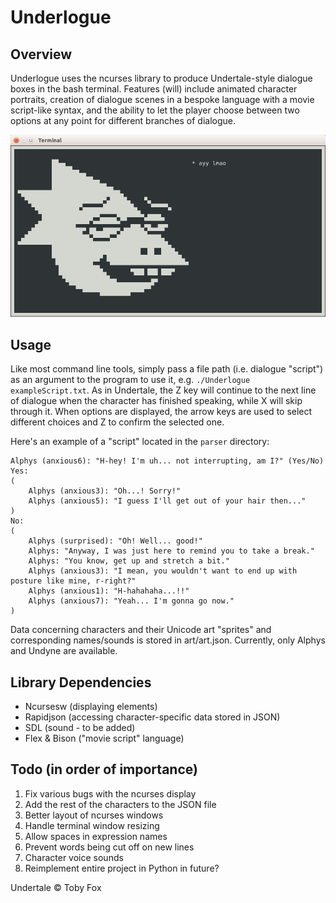 # Underlogue

Overview
------
Underlogue uses the ncurses library to produce Undertale-style dialogue boxes in the bash terminal. Features (will) include animated character portraits, creation of dialogue scenes in a bespoke language with a movie script-like syntax, and the ability to let the player choose between two options at any point for different branches of dialogue.

![preview](preview.png)

Usage
------

Like most command line tools, simply pass a file path (i.e. dialogue "script") as an argument to the program to use it, e.g. `./Underlogue exampleScript.txt`. As in Undertale, the Z key will continue to the next line of dialogue when the character has finished speaking, while X will skip through it. When options are displayed, the arrow keys are used to select different choices and Z to confirm the selected one.

Here's an example of a "script" located in the `parser` directory:
~~~~
Alphys (anxious6): "H-hey! I'm uh... not interrupting, am I?" (Yes/No)
Yes:
(
    Alphys (anxious3): "Oh...! Sorry!"
    Alphys (anxious5): "I guess I'll get out of your hair then..."
)
No:
(
    Alphys (surprised): "Oh! Well... good!"
    Alphys: "Anyway, I was just here to remind you to take a break."
    Alphys: "You know, get up and stretch a bit."
    Alphys (anxious3): "I mean, you wouldn't want to end up with posture like mine, r-right?"
    Alphys (anxious1): "H-hahahaha...!!"
    Alphys (anxious7): "Yeah... I'm gonna go now."
)
~~~~
Data concerning characters and their Unicode art "sprites" and corresponding names/sounds is stored in art/art.json. Currently, only Alphys and Undyne are available.

Library Dependencies
-------
* Ncursesw (displaying elements)
* Rapidjson (accessing character-specific data stored in JSON)
* SDL (sound - to be added)
* Flex & Bison ("movie script" language)

Todo (in order of importance)
------
1. Fix various bugs with the ncurses display
1. Add the rest of the characters to the JSON file
3. Better layout of ncurses windows
2. Handle terminal window resizing
5. Allow spaces in expression names
4. Prevent words being cut off on new lines
6. Character voice sounds
7. Reimplement entire project in Python in future?

Undertale &copy; Toby Fox
